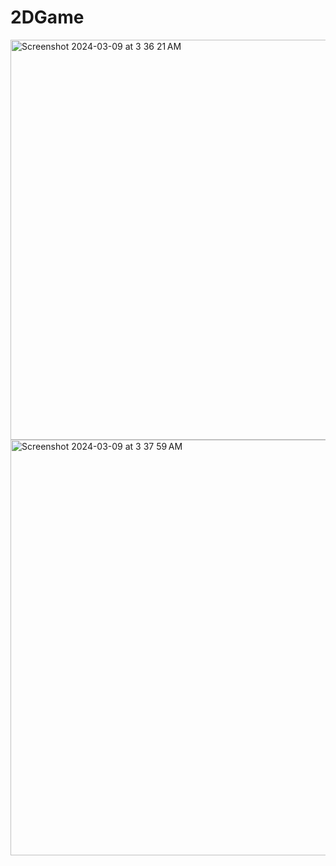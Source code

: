 # 2DGame
<img width="640" alt="Screenshot 2024-03-09 at 3 36 21 AM" src="https://github.com/hussein994/2DGame/assets/74749627/4876fb89-620e-4c76-a540-c4181682d807">
<img width="665" alt="Screenshot 2024-03-09 at 3 37 59 AM" src="https://github.com/hussein994/2DGame/assets/74749627/ce70d289-3eb5-4207-b24b-ffd18cd20abe">
